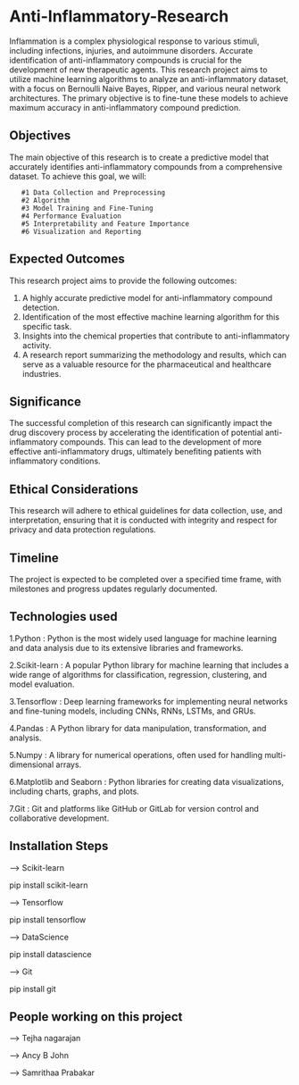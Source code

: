 # Anti-Inflammatory-Research

Inflammation is a complex physiological response to various stimuli, including infections, injuries, and autoimmune disorders. Accurate identification of anti-inflammatory compounds is crucial for the development of new therapeutic agents. This research project aims to utilize machine learning algorithms to analyze an anti-inflammatory dataset, with a focus on Bernoulli Naive Bayes, Ripper, and various neural network architectures. The primary objective is to fine-tune these models to achieve maximum accuracy in anti-inflammatory compound prediction.

## Objectives

The main objective of this research is to create a predictive model that accurately identifies anti-inflammatory compounds from a comprehensive dataset. To achieve this goal, we will:
           
       #1 Data Collection and Preprocessing
       #2 Algorithm
       #3 Model Training and Fine-Tuning
       #4 Performance Evaluation
       #5 Interpretability and Feature Importance
       #6 Visualization and Reporting

## Expected Outcomes

This research project aims to provide the following outcomes:
1. A highly accurate predictive model for anti-inflammatory compound detection.
2. Identification of the most effective machine learning algorithm for this specific task.
3. Insights into the chemical properties that contribute to anti-inflammatory activity.
4. A research report summarizing the methodology and results, which can serve as a valuable resource for the pharmaceutical and healthcare industries.

## Significance

The successful completion of this research can significantly impact the drug discovery process by accelerating the identification of potential anti-inflammatory compounds. This can lead to the development of more effective anti-inflammatory drugs, ultimately benefiting patients with inflammatory conditions.

## Ethical Considerations

This research will adhere to ethical guidelines for data collection, use, and interpretation, ensuring that it is conducted with integrity and respect for privacy and data protection regulations.

## Timeline

The project is expected to be completed over a specified time frame, with milestones and progress updates regularly documented.

## Technologies used

1.Python : Python is the most widely used language for machine learning and data analysis due to its extensive libraries and frameworks.

2.Scikit-learn : A popular Python library for machine learning that includes a wide range of algorithms for classification, regression, clustering, and model evaluation.

3.Tensorflow : Deep learning frameworks for implementing neural networks and fine-tuning models, including CNNs, RNNs, LSTMs, and GRUs.

4.Pandas : A Python library for data manipulation, transformation, and analysis.

5.Numpy : A library for numerical operations, often used for handling multi-dimensional arrays.

6.Matplotlib and Seaborn : Python libraries for creating data visualizations, including charts, graphs, and plots.

7.Git : Git and platforms like GitHub or GitLab for version control and collaborative development.

## Installation Steps

--> Scikit-learn

pip install scikit-learn

--> Tensorflow

pip install tensorflow

--> DataScience

pip install datascience

--> Git

pip install git

## People working on this project

--> Tejha nagarajan

--> Ancy B John

--> Samrithaa Prabakar











